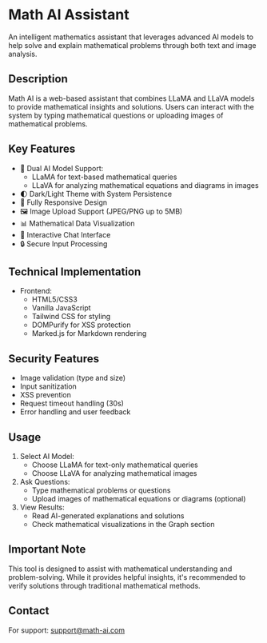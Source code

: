 # Math AI Assistant

An intelligent mathematics assistant that leverages advanced AI models to help solve and explain mathematical problems through both text and image analysis.

## Description

Math AI is a web-based assistant that combines LLaMA and LLaVA models to provide mathematical insights and solutions. Users can interact with the system by typing mathematical questions or uploading images of mathematical problems.

## Key Features

- 🤖 Dual AI Model Support:
  - LLaMA for text-based mathematical queries
  - LLaVA for analyzing mathematical equations and diagrams in images
- 🌓 Dark/Light Theme with System Persistence
- 📱 Fully Responsive Design
- 🖼️ Image Upload Support (JPEG/PNG up to 5MB)
- 📊 Mathematical Data Visualization
- 💬 Interactive Chat Interface
- 🔒 Secure Input Processing

## Technical Implementation

- Frontend:
  - HTML5/CSS3
  - Vanilla JavaScript
  - Tailwind CSS for styling
  - DOMPurify for XSS protection
  - Marked.js for Markdown rendering

## Security Features

- Image validation (type and size)
- Input sanitization
- XSS prevention
- Request timeout handling (30s)
- Error handling and user feedback

## Usage

1. Select AI Model:
   - Choose LLaMA for text-only mathematical queries
   - Choose LLaVA for analyzing mathematical images
2. Ask Questions:
   - Type mathematical problems or questions
   - Upload images of mathematical equations or diagrams (optional)
3. View Results:
   - Read AI-generated explanations and solutions
   - Check mathematical visualizations in the Graph section

## Important Note

This tool is designed to assist with mathematical understanding and problem-solving. While it provides helpful insights, it's recommended to verify solutions through traditional mathematical methods.

## Contact

For support: support@math-ai.com
